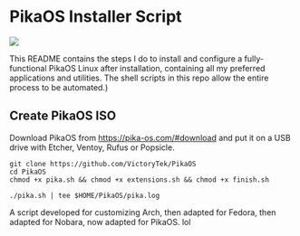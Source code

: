 # PikaOS Installer Script

<img src="https://github.com/VictoryTek/VictoryNobara/blob/main/VictoryNobara.png" />

This README contains the steps I do to install and configure a fully-functional PikaOS Linux after installation, containing all my preferred applications and utilities. The shell scripts in this repo allow the entire process to be automated.)

## Create PikaOS ISO

Download PikaOS from https://pika-os.com/#download and put it on a USB drive with Etcher, Ventoy, Rufus or Popsicle.

```
git clone https://github.com/VictoryTek/PikaOS
cd PikaOS
chmod +x pika.sh && chmod +x extensions.sh && chmod +x finish.sh

./pika.sh | tee $HOME/PikaOS/pika.log

```

A script developed for customizing Arch, then adapted for Fedora, then adapted for Nobara, now adapted for PikaOS.
lol
